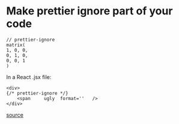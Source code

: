 # Make prettier ignore part of your code

    // prettier-ignore
    matrix(
    1, 0, 0,
    0, 1, 0,
    0, 0, 1
    )

In a React .jsx file:

    <div>
    {/* prettier-ignore */}
        <span     ugly  format=''   />
    </div>

[source](https://prettier.io/docs/en/ignore.html)
